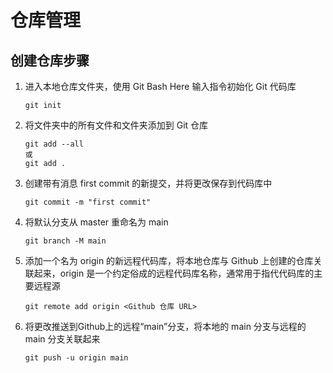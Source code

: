 # 仓库管理

## 创建仓库步骤

1. 进入本地仓库文件夹，使用 Git Bash Here 输入指令初始化 Git 代码库
   ```
   git init
   ```
2. 将文件夹中的所有文件和文件夹添加到 Git 仓库
   ```
   git add --all
   或
   git add .
   ```
3. 创建带有消息 first commit 的新提交，并将更改保存到代码库中
   ```
   git commit -m "first commit"
   ```
4. 将默认分支从 master 重命名为 main
   ```
   git branch -M main
   ```
5. 添加一个名为 origin 的新远程代码库，将本地仓库与 Github 上创建的仓库关联起来，origin 是一个约定俗成的远程代码库名称，通常用于指代代码库的主要远程源
   ```
   git remote add origin <Github 仓库 URL>
   ```
6. 将更改推送到Github上的远程“main”分支，将本地的 main 分支与远程的 main 分支关联起来
   ```
   git push -u origin main
   ```


